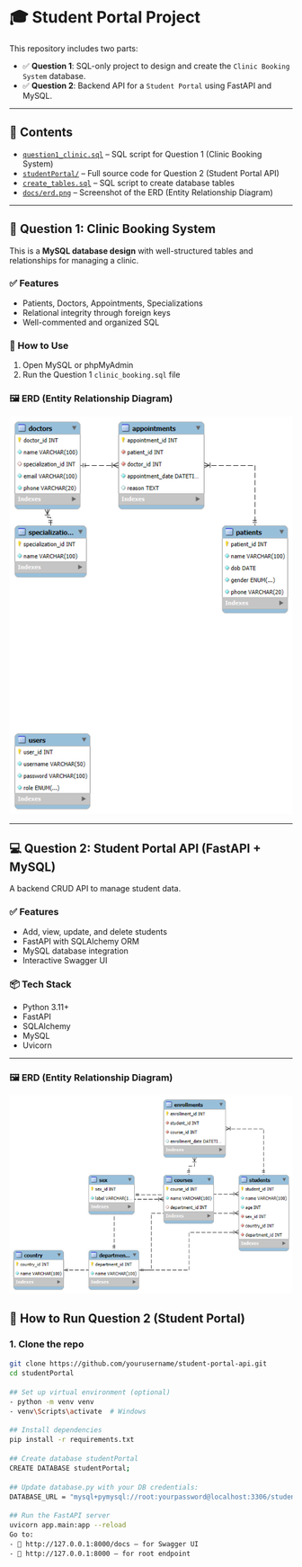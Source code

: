 # 🎓 Student Portal Project

This repository includes two parts:

- ✅ **Question 1**: SQL-only project to design and create the `Clinic Booking System` database.
- ✅ **Question 2**: Backend API for a `Student Portal` using FastAPI and MySQL.

---

## 📁 Contents

- [`question1_clinic.sql`](./clinic_booking.sql) – SQL script for Question 1 (Clinic Booking System)
- [`studentPortal/`](./studentPortal) – Full source code for Question 2 (Student Portal API)
- [`create_tables.sql`](./studentPortal/create_tables.sql) – SQL script to create database tables
- [`docs/erd.png`](./docs/erd.png) – Screenshot of the ERD (Entity Relationship Diagram)

---

## 🧠 Question 1: Clinic Booking System

This is a **MySQL database design** with well-structured tables and relationships for managing a clinic.

### ✅ Features

- Patients, Doctors, Appointments, Specializations
- Relational integrity through foreign keys
- Well-commented and organized SQL

### 📄 How to Use

1. Open MySQL or phpMyAdmin
2. Run the Question 1 `clinic_booking.sql` file

### 🖼️ ERD (Entity Relationship Diagram)

![ERD Screenshot](screenshot/question1-image.png)


---

## 💻 Question 2: Student Portal API (FastAPI + MySQL)

A backend CRUD API to manage student data.

### ✅ Features

- Add, view, update, and delete students
- FastAPI with SQLAlchemy ORM
- MySQL database integration
- Interactive Swagger UI

### 📦 Tech Stack

- Python 3.11+
- FastAPI
- SQLAlchemy
- MySQL
- Uvicorn

---
### 🖼️ ERD (Entity Relationship Diagram)

![ERD Screenshot](screenshot/question2-image.png)


## 🚀 How to Run Question 2 (Student Portal)

### 1. Clone the repo

```bash
git clone https://github.com/yourusername/student-portal-api.git
cd studentPortal

## Set up virtual environment (optional)
- python -m venv venv
- venv\Scripts\activate  # Windows

## Install dependencies
pip install -r requirements.txt

## Create database studentPortal
CREATE DATABASE studentPortal;

## Update database.py with your DB credentials:
DATABASE_URL = "mysql+pymysql://root:yourpassword@localhost:3306/student_portal"

## Run the FastAPI server
uvicorn app.main:app --reload
Go to:
- 📄 http://127.0.0.1:8000/docs – for Swagger UI
- 📄 http://127.0.0.1:8000 – for root endpoint



